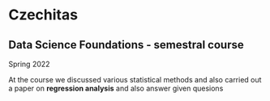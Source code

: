 # Czechitas  
## Data Science Foundations - semestral course
Spring 2022

At the course we discussed various statistical methods and also carried out a paper on **regression analysis** and also answer given quesions
